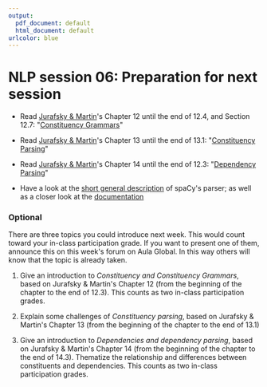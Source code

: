 ```yaml
---
output:
  pdf_document: default
  html_document: default
urlcolor: blue
---
```

# NLP session 06: Preparation for next session

 * Read [Jurafsky & Martin](https://web.stanford.edu/~jurafsky/slp3/old_dec21/)'s Chapter 12 until the end of 12.4, and Section 12.7: "[Constituency Grammars](https://web.stanford.edu/~jurafsky/slp3/old_dec21/12.pdf)"
 
 * Read [Jurafsky & Martin](https://web.stanford.edu/~jurafsky/slp3/old_dec21/)'s Chapter 13 until the end of 13.1: "[Constituency Parsing](https://web.stanford.edu/~jurafsky/slp3/old_dec21/13.pdf)"
 
 * Read [Jurafsky & Martin](https://web.stanford.edu/~jurafsky/slp3/old_dec21/)'s Chapter 14 until the end of 12.3: "[Dependency Parsing](https://web.stanford.edu/~jurafsky/slp3/old_dec21/14.pdf)"

  * Have a look at the [short general description](https://spacy.io/usage/linguistic-features#dependency-parse) of spaCy's parser; as well as a closer look at the [documentation](https://spacy.io/api/dependencyparser)


### Optional

There are three topics you could introduce next week. This would count toward your in-class participation grade. If you want to present one of them, announce this on this week's forum on Aula Global. In this way others will know that the topic is already taken. 

  1. Give an introduction to *Constituency and Constituency Grammars*, based on Jurafsky & Martin's Chapter 12 (from the beginning of the chapter to the end of 12.3). This counts as two in-class participation grades.
  
  2. Explain some challenges of *Constituency parsing*, based on Jurafsky & Martin's Chapter 13 (from the beginning of the chapter to the end of 13.1)

  3. Give an introduction to *Dependencies and dependency parsing*, based on Jurafsky & Martin's Chapter 14 (from the beginning of the chapter to the end of 14.3). Thematize the relationship and differences between constituents and dependencies. This counts as two in-class participation grades.